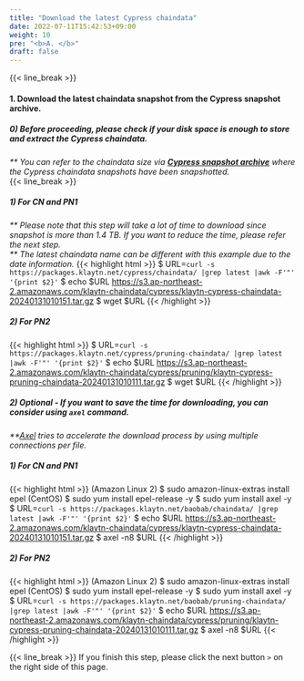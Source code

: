 ```yaml
---
title: "Download the latest Cypress chaindata"
date: 2022-07-11T15:42:53+09:00
weight: 10
pre: "<b>A. </b>"
draft: false
---
```


{{< line_break >}}
#### 1. Download the latest chaindata snapshot from the Cypress snapshot archive.
##### 0) Before proceeding, please check if your disk space is enough to store and extract the Cypress chaindata.
_** You can refer to the chaindata size via **[Cypress snapshot archive](https://packages.klaytn.net/cypress/chaindata/)** where the Cypress chaindata snapshots have been snapshotted._   
{{< line_break >}}

##### 1) For CN and PN1
_** Please note that this step will take a lot of time to download since snapshot is more than 1.4 TB. If you want to reduce the time, please refer the next step._   
_** The latest chaindata name can be different with this example due to the date information._
{{< highlight html >}}
$ URL=`curl -s https://packages.klaytn.net/cypress/chaindata/ |grep latest |awk -F'"' '{print $2}'`
$ echo $URL
https://s3.ap-northeast-2.amazonaws.com/klaytn-chaindata/cypress/klaytn-cypress-chaindata-20240131010151.tar.gz
$ wget $URL
{{< /highlight >}}
##### 2) For PN2
{{< highlight html >}}
$ URL=`curl -s https://packages.klaytn.net/cypress/pruning-chaindata/ |grep latest |awk -F'"' '{print $2}'`
$ echo $URL
https://s3.ap-northeast-2.amazonaws.com/klaytn-chaindata/cypress/pruning/klaytn-cypress-pruning-chaindata-20240131010111.tar.gz
$ wget $URL
{{< /highlight >}}

##### 2) Optional - If you want to save the time for downloading, you can consider using ```axel``` command.   
_**[Axel](https://github.com/axel-download-accelerator/axel) tries to accelerate the download process by using multiple connections per file._
##### 1) For CN and PN1
{{< highlight html >}}
(Amazon Linux 2) $ sudo amazon-linux-extras install epel
(CentOS) $ sudo yum install epel-release -y
$ sudo yum install axel -y
$ URL=`curl -s https://packages.klaytn.net/baobab/chaindata/ |grep latest |awk -F'"' '{print $2}'`
$ echo $URL
https://s3.ap-northeast-2.amazonaws.com/klaytn-chaindata/cypress/klaytn-cypress-chaindata-20240131010151.tar.gz
$ axel -n8 $URL
{{< /highlight >}}
##### 2) For PN2
{{< highlight html >}}
(Amazon Linux 2) $ sudo amazon-linux-extras install epel
(CentOS) $ sudo yum install epel-release -y
$ sudo yum install axel -y
$ URL=`curl -s https://packages.klaytn.net/baobab/pruning-chaindata/ |grep latest |awk -F'"' '{print $2}'`
$ echo $URL
https://s3.ap-northeast-2.amazonaws.com/klaytn-chaindata/cypress/pruning/klaytn-cypress-pruning-chaindata-20240131010111.tar.gz
$ axel -n8 $URL
{{< /highlight >}}

{{< line_break >}}
If you finish this step, please click the next button ```>``` on the right side of this page.
